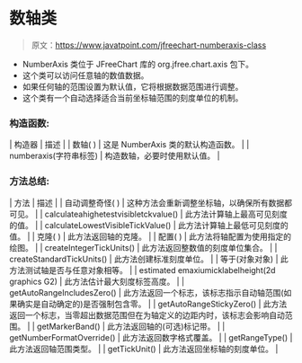 # 数轴类

> 原文：<https://www.javatpoint.com/jfreechart-numberaxis-class>

*   NumberAxis 类位于 JFreeChart 库的 org.jfree.chart.axis 包下。
*   这个类可以访问任意轴的数值数据。
*   如果任何轴的范围设置为默认值，它将根据数据范围进行调整。
*   这个类有一个自动选择适合当前坐标轴范围的刻度单位的机制。

### 构造函数:

| 构造器 | 描述 |
| 数轴( ) | 这是 NumberAxis 类的默认构造函数。 |
| numberaxis(字符串标签) | 构造数轴，必要时使用默认值。 |

### 方法总结:

| 方法 | 描述 |
| 自动调整奇怪( ) | 这种方法会重新调整坐标轴，以确保所有数据都可见。 |
| calculateahighetestvisibletckvalue() | 此方法计算轴上最高可见刻度的值。 |
| calculateLowestVisibleTickValue() | 此方法计算轴上最低可见刻度的值。 |
| 克隆( ) | 此方法返回轴的克隆。 |
| 配置( ) | 此方法将轴配置为使用指定的绘图。 |
| createIntegerTickUnits() | 此方法返回整数值的刻度单位集合。 |
| createStandardTickUnits() | 此方法创建标准刻度单位。 |
| 等于(对象对象) | 此方法测试轴是否与任意对象相等。 |
| estimated emaxiumicklabelheight(2d graphics G2) | 此方法估计最大刻度标签高度。 |
| getAutoRangeIncludesZero() | 此方法返回一个标志，该标志指示自动轴范围(如果确实是自动确定的)是否强制包含零。 |
| getAutoRangeStickyZero() | 此方法返回一个标志，当零超出数据范围但在为轴定义的边距内时，该标志会影响自动范围。 |
| getMarkerBand() | 此方法返回轴的(可选)标记带。 |
| getNumberFormatOverride() | 此方法返回数字格式覆盖。 |
| getRangeType() | 此方法返回轴范围类型。 |
| getTickUnit() | 此方法返回坐标轴的刻度单位。 |